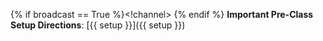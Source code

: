 {% if broadcast == True %}<!channel>
{% endif %}
**Important Pre-Class Setup Directions**: [{{ setup }}]({{ setup }})